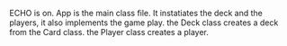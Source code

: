 ECHO is on.
App is the main class file. It instatiates the deck and the players, it also implements the game play.
the Deck class creates a deck from the Card class.
the Player class creates a player.
